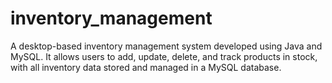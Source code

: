 # inventory_management
A desktop-based inventory management system developed using Java and MySQL. It allows users to add, update, delete, and track products in stock, with all inventory data stored and managed in a MySQL database.
